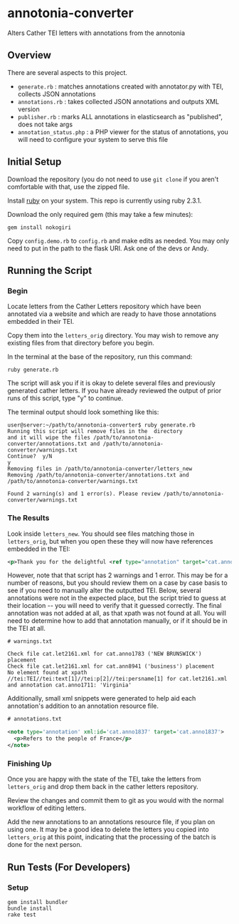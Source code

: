 # annotonia-converter
Alters Cather TEI letters with annotations from the annotonia

## Overview

There are several aspects to this project.

- `generate.rb` : matches annotations created with annotator.py with TEI, collects JSON annotations
- `annotations.rb` : takes collected JSON annotations and outputs XML version
- `publisher.rb` : marks ALL annotations in elasticsearch as "published", does not take args
- `annotation_status.php` : a PHP viewer for the status of annotations, you will need to configure your system to serve this file

## Initial Setup

Download the repository (you do not need to use `git clone` if you aren't comfortable with that, use the zipped file.

Install [ruby](https://www.ruby-lang.org/en/documentation/installation/) on your system.  This repo is currently using ruby 2.3.1.

Download the only required gem (this may take a few minutes):

```
gem install nokogiri
```

Copy `config.demo.rb` to `config.rb` and make edits as needed.  You may only need to put in the path to the flask URI.  Ask one of the devs or Andy.

## Running the Script

### Begin

Locate letters from the Cather Letters repository which have been annotated via a website and which are ready to have those 
annotations embedded in their TEI.

Copy them into the `letters_orig` directory.  You may wish to remove any existing files from that directory before you begin.

In the terminal at the base of the repository, run this command:

```
ruby generate.rb
```

The script will ask you if it is okay to delete several files and previously generated cather letters.  If you have already reviewed
the output of prior runs of this script, type "y" to continue.

The terminal output should look something like this:

```
user@server:~/path/to/annotonia-converter$ ruby generate.rb 
Running this script will remove files in the  directory
and it will wipe the files /path/to/annotonia-converter/annotations.txt and /path/to/annotonia-converter/warnings.txt
Continue?  y/N
y
Removing files in /path/to/annotonia-converter/letters_new
Removing /path/to/annotonia-converter/annotations.txt and /path/to/annotonia-converter/warnings.txt

Found 2 warning(s) and 1 error(s). Please review /path/to/annotonia-converter/warnings.txt
```

### The Results

Look inside `letters_new`.  You should see files matching those in `letters_orig`, but when you open these they will now have references
embedded in the TEI:

```xml
<p>Thank you for the delightful <ref type="annotation" target="cat.anno281">French</ref> notice...</p>
```

However, note that that script has 2 warnings and 1 error.  This may be for a number of reasons, but you should review them on a case
by case basis to see if you need to manually alter the outputted TEI.  Below, several annotations were not in the expected place, but
the script tried to guess at their location -- you will need to verify that it guessed correctly.  The final annotation was not added at all,
as that xpath was not found at all.  You will need to determine how to add that annotation manually, or if it should be in the TEI at all.

```
# warnings.txt

Check file cat.let2161.xml for cat.anno1783 ('NEW BRUNSWICK') placement
Check file cat.let2161.xml for cat.ann8941 ('business') placement
No element found at xpath //tei:TEI//tei:text[1]//tei:p[2]//tei:persname[1] for cat.let2161.xml and annotation cat.anno1711: 'Virginia'
```

Additionally, small xml snippets were generated to help aid each annotation's addition to an annotation resource file.

```xml
# annotations.txt

<note type='annotation' xml:id='cat.anno1837' target='cat.anno1837'>
  <p>Refers to the people of France</p>
</note>
```

### Finishing Up

Once you are happy with the state of the TEI, take the letters from `letters_orig` and drop them back in the cather letters repository.

Review the changes and commit them to git as you would with the normal workflow of editing letters.

Add the new annotations to an annotations resource file, if you plan on using one.  It may be a good idea to delete the letters you 
copied into `letters_orig` at this point, indicating that the processing of the batch is done for the next person.

## Run Tests (For Developers)

### Setup

```
gem install bundler
bundle install
rake test
```
